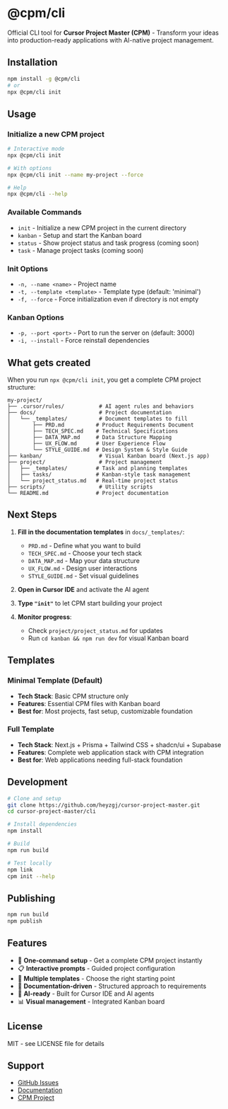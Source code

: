 # @cpm/cli

Official CLI tool for **Cursor Project Master (CPM)** - Transform your ideas into production-ready applications with AI-native project management.

## Installation

```bash
npm install -g @cpm/cli
# or
npx @cpm/cli init
```

## Usage

### Initialize a new CPM project

```bash
# Interactive mode
npx @cpm/cli init

# With options
npx @cpm/cli init --name my-project --force

# Help
npx @cpm/cli --help
```

### Available Commands

- `init` - Initialize a new CPM project in the current directory
- `kanban` - Setup and start the Kanban board
- `status` - Show project status and task progress (coming soon)
- `task` - Manage project tasks (coming soon)

### Init Options

- `-n, --name <name>` - Project name
- `-t, --template <template>` - Template type (default: 'minimal')
- `-f, --force` - Force initialization even if directory is not empty

### Kanban Options

- `-p, --port <port>` - Port to run the server on (default: 3000)
- `-i, --install` - Force reinstall dependencies

## What gets created

When you run `npx @cpm/cli init`, you get a complete CPM project structure:

```
my-project/
├── .cursor/rules/           # AI agent rules and behaviors
├── docs/                    # Project documentation
│   └── _templates/          # Document templates to fill
│       ├── PRD.md          # Product Requirements Document
│       ├── TECH_SPEC.md    # Technical Specifications
│       ├── DATA_MAP.md     # Data Structure Mapping
│       ├── UX_FLOW.md      # User Experience Flow
│       └── STYLE_GUIDE.md  # Design System & Style Guide
├── kanban/                  # Visual Kanban board (Next.js app)
├── project/                 # Project management
│   ├── _templates/         # Task and planning templates
│   ├── tasks/              # Kanban-style task management
│   └── project_status.md   # Real-time project status
├── scripts/                 # Utility scripts
└── README.md               # Project documentation
```

## Next Steps

1. **Fill in the documentation templates** in `docs/_templates/`:
   - `PRD.md` - Define what you want to build
   - `TECH_SPEC.md` - Choose your tech stack
   - `DATA_MAP.md` - Map your data structure
   - `UX_FLOW.md` - Design user interactions
   - `STYLE_GUIDE.md` - Set visual guidelines

2. **Open in Cursor IDE** and activate the AI agent

3. **Type `"init"`** to let CPM start building your project

4. **Monitor progress**:
   - Check `project/project_status.md` for updates
   - Run `cd kanban && npm run dev` for visual Kanban board

## Templates

### Minimal Template (Default)
- **Tech Stack**: Basic CPM structure only
- **Features**: Essential CPM files with Kanban board
- **Best for**: Most projects, fast setup, customizable foundation

### Full Template
- **Tech Stack**: Next.js + Prisma + Tailwind CSS + shadcn/ui + Supabase
- **Features**: Complete web application stack with CPM integration
- **Best for**: Web applications needing full-stack foundation

## Development

```bash
# Clone and setup
git clone https://github.com/heyzgj/cursor-project-master.git
cd cursor-project-master/cli

# Install dependencies
npm install

# Build
npm run build

# Test locally
npm link
cpm init --help
```

## Publishing

```bash
npm run build
npm publish
```

## Features

- 🚀 **One-command setup** - Get a complete CPM project instantly
- 📋 **Interactive prompts** - Guided project configuration
- 🎨 **Multiple templates** - Choose the right starting point
- 📝 **Documentation-driven** - Structured approach to requirements
- 🤖 **AI-ready** - Built for Cursor IDE and AI agents
- 📊 **Visual management** - Integrated Kanban board

## License

MIT - see LICENSE file for details

## Support

- [GitHub Issues](https://github.com/heyzgj/cursor-project-master/issues)
- [Documentation](https://github.com/heyzgj/cursor-project-master#readme)
- [CPM Project](https://github.com/heyzgj/cursor-project-master) 